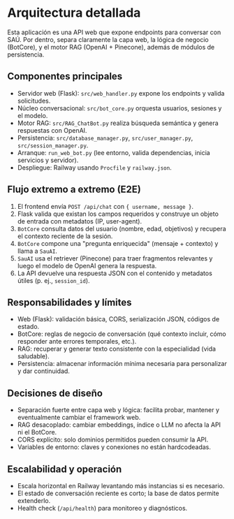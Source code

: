 # Arquitectura detallada

Esta aplicación es una API web que expone endpoints para conversar con SAÚ. Por dentro, separa claramente la capa web, la lógica de negocio (BotCore), y el motor RAG (OpenAI + Pinecone), además de módulos de persistencia.

## Componentes principales
- Servidor web (Flask): `src/web_handler.py` expone los endpoints y valida solicitudes.
- Núcleo conversacional: `src/bot_core.py` orquesta usuarios, sesiones y el modelo.
- Motor RAG: `src/RAG_ChatBot.py` realiza búsqueda semántica y genera respuestas con OpenAI.
- Persistencia: `src/database_manager.py`, `src/user_manager.py`, `src/session_manager.py`.
- Arranque: `run_web_bot.py` (lee entorno, valida dependencias, inicia servicios y servidor).
- Despliegue: Railway usando `Procfile` y `railway.json`.

## Flujo extremo a extremo (E2E)
1) El frontend envía `POST /api/chat` con `{ username, message }`.
2) Flask valida que existan los campos requeridos y construye un objeto de entrada con metadatos (IP, user-agent).
3) `BotCore` consulta datos del usuario (nombre, edad, objetivos) y recupera el contexto reciente de la sesión.
4) `BotCore` compone una "pregunta enriquecida" (mensaje + contexto) y llama a `SauAI`.
5) `SauAI` usa el retriever (Pinecone) para traer fragmentos relevantes y luego el modelo de OpenAI genera la respuesta.
6) La API devuelve una respuesta JSON con el contenido y metadatos útiles (p. ej., `session_id`).

## Responsabilidades y límites
- Web (Flask): validación básica, CORS, serialización JSON, códigos de estado.
- BotCore: reglas de negocio de conversación (qué contexto incluir, cómo responder ante errores temporales, etc.).
- RAG: recuperar y generar texto consistente con la especialidad (vida saludable).
- Persistencia: almacenar información mínima necesaria para personalizar y dar continuidad.

## Decisiones de diseño
- Separación fuerte entre capa web y lógica: facilita probar, mantener y eventualmente cambiar el framework web.
- RAG desacoplado: cambiar embeddings, índice o LLM no afecta la API ni el BotCore.
- CORS explícito: solo dominios permitidos pueden consumir la API.
- Variables de entorno: claves y conexiones no están hardcodeadas.

## Escalabilidad y operación
- Escala horizontal en Railway levantando más instancias si es necesario.
- El estado de conversación reciente es corto; la base de datos permite extenderlo.
- Health check (`/api/health`) para monitoreo y diagnósticos.
